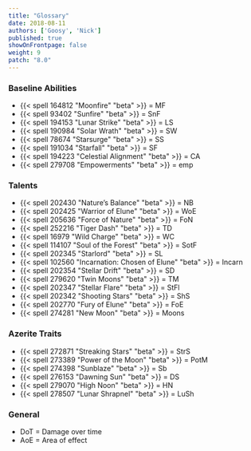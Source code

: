 ```yaml
---
title: "Glossary"
date: 2018-08-11
authors: ['Goosy', 'Nick']
published: true
showOnFrontpage: false
weight: 9
patch: "8.0"
---
```


### Baseline Abilities

- {{< spell 164812 "Moonfire" "beta" >}} = MF
- {{< spell 93402 "Sunfire" "beta" >}} = SnF
- {{< spell 194153 "Lunar Strike" "beta" >}} = LS
- {{< spell 190984 "Solar Wrath" "beta" >}} = SW
- {{< spell 78674 "Starsurge" "beta" >}} = SS
- {{< spell 191034 "Starfall" "beta" >}} = SF
- {{< spell 194223 "Celestial Alignment" "beta" >}} = CA
- {{< spell 279708 "Empowerments" "beta" >}} = emp

### Talents

- {{< spell 202430 "Nature’s Balance" "beta" >}} = NB
- {{< spell 202425 "Warrior of Elune" "beta" >}} = WoE
- {{< spell 205636 "Force of Nature" "beta" >}} = FoN
- {{< spell 252216 "Tiger Dash" "beta" >}} = TD
- {{< spell 16979 "Wild Charge" "beta" >}} = WC
- {{< spell 114107 "Soul of the Forest" "beta" >}} = SotF
- {{< spell 202345 "Starlord" "beta" >}} = SL
- {{< spell 102560 "Incarnation: Chosen of Elune" "beta" >}} = Incarn
- {{< spell 202354 "Stellar Drift" "beta" >}} = SD
- {{< spell 279620 "Twin Moons" "beta" >}} = TM
- {{< spell 202347 "Stellar Flare" "beta" >}} = StFl
- {{< spell 202342 "Shooting Stars" "beta" >}} = ShS
- {{< spell 202770 "Fury of Elune" "beta" >}} = FoE
- {{< spell 274281 "New Moon" "beta" >}} = Moons

### Azerite Traits

- {{< spell 272871 "Streaking Stars" "beta" >}} = StrS
- {{< spell 273389 "Power of the Moon" "beta" >}} = PotM
- {{< spell 274398 "Sunblaze" "beta" >}} = Sb
- {{< spell 276153 "Dawning Sun" "beta" >}} = DS
- {{< spell 279070 "High Noon" "beta" >}} = HN
- {{< spell 278507 "Lunar Shrapnel" "beta" >}} = LuSh

### General

- DoT = Damage over time
- AoE = Area of effect
